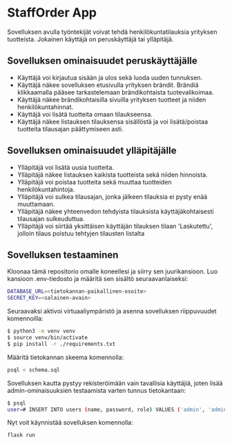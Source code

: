 # StaffOrder App

Sovelluksen avulla työntekijät voivat tehdä henkilökuntatilauksia yrityksen tuotteista. Jokainen käyttäjä on peruskäyttäjä tai ylläpitäjä.

## Sovelluksen ominaisuudet peruskäyttäjälle
- Käyttäjä voi kirjautua sisään ja ulos sekä luoda uuden tunnuksen.
- Käyttäjä näkee sovelluksen etusivulla yrityksen brändit. Brändiä klikkaamalla pääsee tarkastelemaan brändikohtaista tuotevalikoimaa.
- Käyttäjä näkee brändikohtaisilla sivuilla  yrityksen tuotteet ja niiden henkilökuntahinnat.
- Käyttäjä voi lisätä tuotteita omaan tilaukseensa.
- Käyttäjä näkee listauksen tilauksensa sisällöstä ja voi lisätä/poistaa tuotteita tilausajan päättymiseen asti.

## Sovelluksen ominaisuudet ylläpitäjälle
- Ylläpitäjä voi lisätä uusia tuotteita.
- Ylläpitäjä näkee listauksen kaikista tuotteista sekä niiden hinnoista.
- Ylläpitäjä voi poistaa tuotteita sekä muuttaa tuotteiden henkilökuntahintoja.
- Ylläpitäjä voi sulkea tilausajan, jonka jälkeen tilauksia ei pysty enää muuttamaan.
- Ylläpitäjä näkee yhteenvedon tehdyista tilauksista käyttäjäkohtaisesti tilausajan sulkeuduttua.
- Ylläpitäjä voi siirtää yksittäisen käyttäjän tilauksen tilaan 'Laskutettu', jolloin tilaus poistuu tehtyjen tilausten listalta

## Sovelluksen testaaminen
Kloonaa tämä repositorio omalle koneellesi ja siirry sen juurikansioon. Luo kansioon .env-tiedosto ja määritä sen sisältö seuraavanlaiseksi:
```bash
DATABASE_URL=<tietokannan-paikallinen-osoite>
SECRET_KEY=<salainen-avain>
```
Seuraavaksi aktivoi virtuaaliympäristö ja asenna sovelluksen riippuvuudet komennoilla:
```bash
$ python3 -m venv venv
$ source venv/bin/activate
$ pip install -r ./requirements.txt
```
Määritä tietokannan skeema komennolla:
```bash
psql < schema.sql
```
Sovelluksen kautta pystyy rekisteröimään vain tavallisia käyttäjiä, joten lisää admin-ominaisuuksien testaamista varten tunnus tietokantaan:
```bash
$ psql
user=# INSERT INTO users (name, password, role) VALUES ('admin', 'admin123', 1);
```

Nyt voit käynnistää sovelluksen komennolla:
```bash
flask run
```
